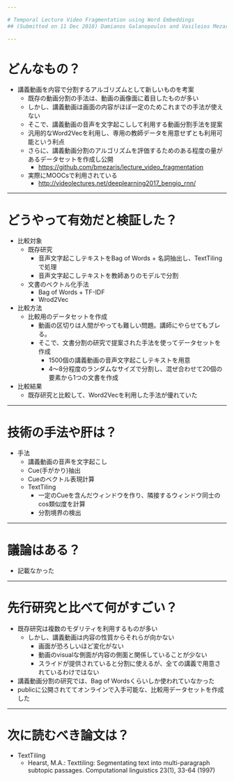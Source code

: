 ```yaml
---

# Temporal Lecture Video Fragmentation using Word Embeddings
## (Submitted on 11 Dec 2018) Damianos Galanopoulos and Vasileios Mezaris (https://www.iti.gr/~bmezaris/publications/mmm19_lncs11296_1_preprint.pdf)

---
```

# どんなもの？

* 講義動画を内容で分割するアルゴリズムとして新しいものを考案
  * 既存の動画分割の手法は、動画の画像面に着目したものが多い
  * しかし、講義動画は画面の内容がほぼ一定のためこれまでの手法が使えない
  * そこで、講義動画の音声を文字起こしして利用する動画分割手法を提案
  * 汎用的なWord2Vecを利用し、専用の教師データを用意せずとも利用可能という利点
  * さらに、講義動画分割のアルゴリズムを評価するためのある程度の量があるデータセットを作成し公開
    * https://github.com/bmezaris/lecture_video_fragmentation
  * 実際にMOOCsで利用されている
    * http://videolectures.net/deeplearning2017_bengio_rnn/

---

# どうやって有効だと検証した？

* 比較対象
  * 既存研究
    * 音声文字起こしテキストをBag of Words + 名詞抽出し、TextTilingで処理
    * 音声文字起こしテキストを教師ありのモデルで分割
  * 文書のベクトル化手法
    * Bag of Words + TF-IDF
    * Wrod2Vec
* 比較方法
  * 比較用のデータセットを作成
    * 動画の区切りは人間がやっても難しい問題。講師にやらせてもブレる。
    * そこで、文書分割の研究で提案された手法を使ってデータセットを作成
      * 1500個の講義動画の音声文字起こしテキストを用意
      * 4〜8分程度のランダムなサイズで分割し、混ぜ合わせて20個の要素から1つの文書を作成
* 比較結果
  * 既存研究と比較して、Word2Vecを利用した手法が優れていた

---

#  技術の手法や肝は？

* 手法
  * 講義動画の音声を文字起こし
  * Cue(手がかり)抽出
  * Cueのベクトル表現計算
  * TextTiling
    * 一定のCueを含んだウィンドウを作り、隣接するウィンドウ同士のcos類似度を計算
    * 分割境界の検出

---

# 議論はある？

* 記載なかった

---

# 先行研究と比べて何がすごい？

* 既存研究は複数のモダリティを利用するものが多い
  * しかし、講義動画は内容の性質からそれらが向かない
    * 画面が恐ろしいほど変化がない
    * 動画のvisualな側面が内容の側面と関係していることが少ない
    * スライドが提供されていると分割に使えるが、全ての講義で用意されているわけではない
* 講義動画分割の研究では、Bag of Wordsくらいしか使われていなかった
* publicに公開されててオンラインで入手可能な、比較用データセットを作成した

---

# 次に読むべき論文は？

* TextTiling
  * Hearst, M.A.: Texttiling: Segmentating text into multi-paragraph subtopic passages. Computational linguistics 23(1), 33-64 (1997)
